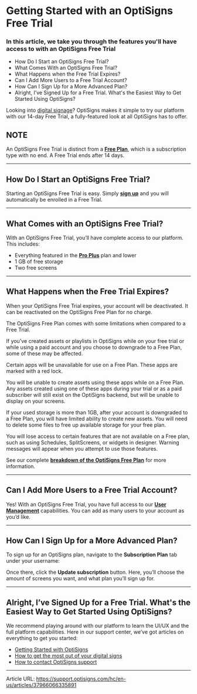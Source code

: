 # Getting Started with an OptiSigns Free Trial

###  In this article, we take you through the features you'll have access to with an OptiSigns Free Trial

  * How Do I Start an OptiSigns Free Trial?
  * What Comes With an OptiSigns Free Trial?
  * What Happens when the Free Trial Expires?
  * Can I Add More Users to a Free Trial Account?
  * How Can I Sign Up for a More Advanced Plan?
  * Alright, I’ve Signed Up for a Free Trial. What's the Easiest Way to Get Started Using OptiSigns?



Looking into [digital signage](https://www.optisigns.com/)? OptiSigns makes it simple to try our platform with our 14-day Free Trial, a fully-featured look at all OptiSigns has to offer.

**NOTE**  
---  
An OptiSigns Free Trial is distinct from a [**Free Plan**](https://support.optisigns.com/hc/en-us/articles/33940834613139-What-Do-I-Get-With-an-OptiSigns-Free-Plan), which is a subscription type with no end. A Free Trial ends after 14 days.  
  
* * *

## How Do I Start an OptiSigns Free Trial?

Starting an OptiSigns Free Trial is easy. Simply [**sign up**](https://app.optisigns.com/signUp) and you will automatically be enrolled in a Free Trial.



* * *

## What Comes with an OptiSigns Free Trial?

With an OptiSigns Free Trial, you’ll have complete access to our platform. This includes:

  * Everything featured in the **[Pro Plus](https://www.optisigns.com/pricing)** plan and lower
  * 1 GB of free storage
  * Two free screens



* * *

## What Happens when the Free Trial Expires?

When your OptiSigns Free Trial expires, your account will be deactivated. It can be reactivated on the OptiSigns Free Plan for no charge.

The OptiSigns Free Plan comes with some limitations when compared to a Free Trial.

If you’ve created assets or playlists in OptiSigns while on your free trial or while using a paid account and you choose to downgrade to a Free Plan, some of these may be affected.

Certain apps will be unavailable for use on a Free Plan. These apps are marked with a red lock.



You will be unable to create assets using these apps while on a Free Plan. Any assets created using one of these apps during your trial or as a paid subscriber will still exist on the OptiSigns backend, but will be unable to display on your screens.

If your used storage is more than 1GB, after your account is downgraded to a Free Plan, you will have limited ability to create new assets. You will need to delete some files to free up available storage for your free plan.

You will lose access to certain features that are not available on a Free plan, such as using Schedules, SplitScreens, or widgets in designer. Warning messages will appear when you attempt to use those features.

See our complete [**breakdown of the OptiSigns Free Plan**](https://support.optisigns.com/hc/en-us/articles/33940834613139-What-Do-I-Get-With-an-OptiSigns-Free-Plan) for more information.

* * *

## Can I Add More Users to a Free Trial Account?

Yes! With an OptiSigns Free Trial, you have full access to our [**User Management**](https://support.optisigns.com/hc/en-us/articles/360046356113-Advanced-Security-Managing-User-Roles) capabilities. You can add as many users to your account as you’d like.

* * *

## How Can I Sign Up for a More Advanced Plan?

To sign up for an OptiSigns plan, navigate to the **Subscription Plan** tab under your username:



Once there, click the **Update subscription** button. Here, you’ll choose the amount of screens you want, and what plan you’ll sign up for.

* * *

## Alright, I’ve Signed Up for a Free Trial. What's the Easiest Way to Get Started Using OptiSigns?

We recommend playing around with our platform to learn the UI/UX and the full platform capabilities. Here in our support center, we’ve got articles on everything to get you started:

  * [Getting Started with OptiSigns](https://support.optisigns.com/hc/en-us/articles/18823504383891-OptiSigns-Getting-Started-Guide)
  * [How to get the most out of your digital signs](https://support.optisigns.com/hc/en-us/articles/25607930101907-How-to-get-the-most-out-of-your-Digital-Signs)
  * [How to contact OptiSigns support](https://support.optisigns.com/hc/en-us/articles/35626165056787-How-to-Contact-OptiSigns-Support)

---
Article URL: https://support.optisigns.com/hc/en-us/articles/37966066335891
